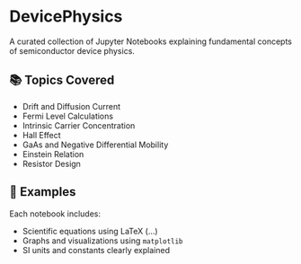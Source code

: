 # DevicePhysics

A curated collection of Jupyter Notebooks explaining fundamental concepts of semiconductor device physics.

## 📚 Topics Covered

- Drift and Diffusion Current
- Fermi Level Calculations
- Intrinsic Carrier Concentration
- Hall Effect
- GaAs and Negative Differential Mobility
- Einstein Relation
- Resistor Design

## 🧪 Examples

Each notebook includes:
- Scientific equations using LaTeX ($...$)
- Graphs and visualizations using `matplotlib`
- SI units and constants clearly explained

